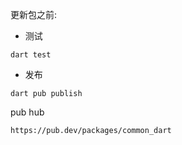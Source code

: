 
更新包之前:
- 测试
```
dart test
```
- 发布
```
dart pub publish
```
pub hub
```
https://pub.dev/packages/common_dart
```